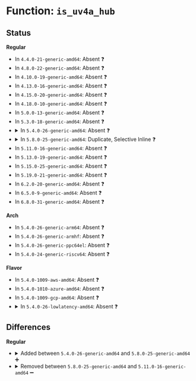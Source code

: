 # Function: <code>is_uv4a_hub</code>

## Status
<b>Regular</b>
<ul>
<li>
In <code>4.4.0-21-generic-amd64</code>: Absent ❓
</li>
<li>
In <code>4.8.0-22-generic-amd64</code>: Absent ❓
</li>
<li>
In <code>4.10.0-19-generic-amd64</code>: Absent ❓
</li>
<li>
In <code>4.13.0-16-generic-amd64</code>: Absent ❓
</li>
<li>
In <code>4.15.0-20-generic-amd64</code>: Absent ❓
</li>
<li>
In <code>4.18.0-10-generic-amd64</code>: Absent ❓
</li>
<li>
In <code>5.0.0-13-generic-amd64</code>: Absent ❓
</li>
<li>
In <code>5.3.0-18-generic-amd64</code>: Absent ❓
</li>
<li>
<details>
<summary>In <code>5.4.0-26-generic-amd64</code>: Absent ❓</summary>

```json
{
  "name": "is_uv4a_hub",
  "collision_type": "Static Duplication",
  "inline_type": "Full",
  "funcs": [
    {
      "addr": 18446744071604781269,
      "name": "is_uv4a_hub",
      "external": false,
      "loc": "arch/x86/include/asm/uv/uv_hub.h:286",
      "file": "arch/x86/kernel/apic/x2apic_uv_x.c",
      "inline": "declared, inlined",
      "caller_inline": [
        "arch/x86/kernel/apic/x2apic_uv_x.c:map_mmioh_high_uv34",
        "arch/x86/kernel/apic/x2apic_uv_x.c:map_mmioh_high_uv34",
        "arch/x86/kernel/apic/x2apic_uv_x.c:map_mmioh_high_uv34",
        "arch/x86/kernel/apic/x2apic_uv_x.c:map_mmioh_high_uv34",
        "arch/x86/kernel/apic/x2apic_uv_x.c:map_mmioh_high_uv34",
        "arch/x86/kernel/apic/x2apic_uv_x.c:map_mmioh_high_uv34",
        "arch/x86/kernel/apic/x2apic_uv_x.c:map_mmioh_high_uv34",
        "arch/x86/kernel/apic/x2apic_uv_x.c:map_mmioh_high_uv34",
        "arch/x86/kernel/apic/x2apic_uv_x.c:map_mmioh_high_uv34",
        "arch/x86/kernel/apic/x2apic_uv_x.c:map_mmioh_high_uv34",
        "arch/x86/kernel/apic/x2apic_uv_x.c:map_mmioh_high_uv34"
      ],
      "caller_func": []
    },
    {
      "addr": 18446744071604835608,
      "name": "is_uv4a_hub",
      "external": false,
      "loc": "arch/x86/include/asm/uv/uv_hub.h:286",
      "file": "arch/x86/platform/uv/tlb_uv.c",
      "inline": "declared, inlined",
      "caller_inline": [
        "arch/x86/platform/uv/tlb_uv.c:uv_bau_init"
      ],
      "caller_func": []
    }
  ],
  "symbols": []
}
```
</details>
</li>
<li>
<details>
<summary>In <code>5.8.0-25-generic-amd64</code>: Duplicate, Selective Inline ❓</summary>

```c
int is_uv4a_hub()
```

```json
{
  "name": "is_uv4a_hub",
  "collision_type": "Static Duplication",
  "inline_type": "Selective",
  "funcs": [
    {
      "addr": 18446744071579324087,
      "name": "is_uv4a_hub",
      "external": false,
      "loc": "arch/x86/include/asm/uv/uv_hub.h:249",
      "file": "arch/x86/kernel/apic/x2apic_uv_x.c",
      "inline": "declared, inlined",
      "caller_inline": [],
      "caller_func": [
        "arch/x86/kernel/apic/x2apic_uv_x.c:map_mmioh_high_uv34",
        "arch/x86/kernel/apic/x2apic_uv_x.c:map_mmioh_high_uv34",
        "arch/x86/kernel/apic/x2apic_uv_x.c:map_mmioh_high_uv34",
        "arch/x86/kernel/apic/x2apic_uv_x.c:map_mmioh_high_uv34",
        "arch/x86/kernel/apic/x2apic_uv_x.c:map_mmioh_high_uv34",
        "arch/x86/kernel/apic/x2apic_uv_x.c:map_mmioh_high_uv34",
        "arch/x86/kernel/apic/x2apic_uv_x.c:map_mmioh_high_uv34",
        "arch/x86/kernel/apic/x2apic_uv_x.c:map_mmioh_high_uv34",
        "arch/x86/kernel/apic/x2apic_uv_x.c:map_mmioh_high_uv34",
        "arch/x86/kernel/apic/x2apic_uv_x.c:map_mmioh_high_uv34",
        "arch/x86/kernel/apic/x2apic_uv_x.c:map_mmioh_high_uv34"
      ]
    },
    {
      "addr": 18446744071579488662,
      "name": "is_uv4a_hub",
      "external": false,
      "loc": "arch/x86/include/asm/uv/uv_hub.h:249",
      "file": "arch/x86/platform/uv/tlb_uv.c",
      "inline": "declared, inlined",
      "caller_inline": [
        "arch/x86/platform/uv/tlb_uv.c:activation_descriptor_init"
      ],
      "caller_func": []
    }
  ],
  "symbols": [
    {
      "addr": 18446744071579324087,
      "name": "is_uv4a_hub",
      "section": ".text",
      "bind": "STB_LOCAL",
      "size": 40
    }
  ]
}
```
</details>
</li>
<li>
In <code>5.11.0-16-generic-amd64</code>: Absent ❓
</li>
<li>
In <code>5.13.0-19-generic-amd64</code>: Absent ❓
</li>
<li>
In <code>5.15.0-25-generic-amd64</code>: Absent ❓
</li>
<li>
In <code>5.19.0-21-generic-amd64</code>: Absent ❓
</li>
<li>
In <code>6.2.0-20-generic-amd64</code>: Absent ❓
</li>
<li>
In <code>6.5.0-9-generic-amd64</code>: Absent ❓
</li>
<li>
In <code>6.8.0-31-generic-amd64</code>: Absent ❓
</li>
</ul>
<b>Arch</b>
<ul>
<li>
In <code>5.4.0-26-generic-arm64</code>: Absent ❓
</li>
<li>
In <code>5.4.0-26-generic-armhf</code>: Absent ❓
</li>
<li>
In <code>5.4.0-26-generic-ppc64el</code>: Absent ❓
</li>
<li>
In <code>5.4.0-24-generic-riscv64</code>: Absent ❓
</li>
</ul>
<b>Flavor</b>
<ul>
<li>
In <code>5.4.0-1009-aws-amd64</code>: Absent ❓
</li>
<li>
In <code>5.4.0-1010-azure-amd64</code>: Absent ❓
</li>
<li>
In <code>5.4.0-1009-gcp-amd64</code>: Absent ❓
</li>
<li>
<details>
<summary>In <code>5.4.0-26-lowlatency-amd64</code>: Absent ❓</summary>

```json
{
  "name": "is_uv4a_hub",
  "collision_type": "Static Duplication",
  "inline_type": "Full",
  "funcs": [
    {
      "addr": 18446744071604785410,
      "name": "is_uv4a_hub",
      "external": false,
      "loc": "arch/x86/include/asm/uv/uv_hub.h:286",
      "file": "arch/x86/kernel/apic/x2apic_uv_x.c",
      "inline": "declared, inlined",
      "caller_inline": [
        "arch/x86/kernel/apic/x2apic_uv_x.c:map_mmioh_high_uv34",
        "arch/x86/kernel/apic/x2apic_uv_x.c:map_mmioh_high_uv34",
        "arch/x86/kernel/apic/x2apic_uv_x.c:map_mmioh_high_uv34",
        "arch/x86/kernel/apic/x2apic_uv_x.c:map_mmioh_high_uv34",
        "arch/x86/kernel/apic/x2apic_uv_x.c:map_mmioh_high_uv34",
        "arch/x86/kernel/apic/x2apic_uv_x.c:map_mmioh_high_uv34",
        "arch/x86/kernel/apic/x2apic_uv_x.c:map_mmioh_high_uv34",
        "arch/x86/kernel/apic/x2apic_uv_x.c:map_mmioh_high_uv34",
        "arch/x86/kernel/apic/x2apic_uv_x.c:map_mmioh_high_uv34",
        "arch/x86/kernel/apic/x2apic_uv_x.c:map_mmioh_high_uv34",
        "arch/x86/kernel/apic/x2apic_uv_x.c:map_mmioh_high_uv34"
      ],
      "caller_func": []
    },
    {
      "addr": 18446744071604839765,
      "name": "is_uv4a_hub",
      "external": false,
      "loc": "arch/x86/include/asm/uv/uv_hub.h:286",
      "file": "arch/x86/platform/uv/tlb_uv.c",
      "inline": "declared, inlined",
      "caller_inline": [
        "arch/x86/platform/uv/tlb_uv.c:uv_bau_init"
      ],
      "caller_func": []
    }
  ],
  "symbols": []
}
```
</details>
</li>
</ul>

## Differences
<b>Regular</b>
<ul>
<li>
<details>
<summary>Added between <code>5.4.0-26-generic-amd64</code> and <code>5.8.0-25-generic-amd64</code> ➕</summary>

```c
int is_uv4a_hub()
```
</details>
</li>
<li>
<details>
<summary>Removed between <code>5.8.0-25-generic-amd64</code> and <code>5.11.0-16-generic-amd64</code> ➖</summary>

```c
int is_uv4a_hub()
```
</details>
</li>
</ul>
